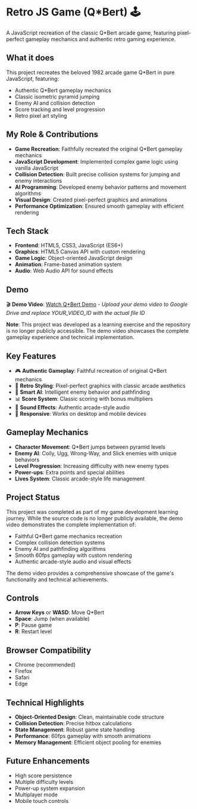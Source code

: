 # Retro JS Game (Q*Bert) 🕹️

A JavaScript recreation of the classic Q*Bert arcade game, featuring pixel-perfect gameplay mechanics and authentic retro gaming experience.

## What it does

This project recreates the beloved 1982 arcade game Q*Bert in pure JavaScript, featuring:
- Authentic Q*Bert gameplay mechanics
- Classic isometric pyramid jumping
- Enemy AI and collision detection
- Score tracking and level progression
- Retro pixel art styling

## My Role & Contributions

- **Game Recreation**: Faithfully recreated the original Q*Bert gameplay mechanics
- **JavaScript Development**: Implemented complex game logic using vanilla JavaScript
- **Collision Detection**: Built precise collision systems for jumping and enemy interactions
- **AI Programming**: Developed enemy behavior patterns and movement algorithms
- **Visual Design**: Created pixel-perfect graphics and animations
- **Performance Optimization**: Ensured smooth gameplay with efficient rendering

## Tech Stack

- **Frontend**: HTML5, CSS3, JavaScript (ES6+)
- **Graphics**: HTML5 Canvas API with custom rendering
- **Game Logic**: Object-oriented JavaScript design
- **Animation**: Frame-based animation system
- **Audio**: Web Audio API for sound effects

## Demo

🎬 **Demo Video**: [Watch Q*Bert Demo](https://drive.google.com/file/d/1y9sgRMQIlYzSEoE2SSC8f4Ca-0CaSznP/view?usp=drive_link) - *Upload your demo video to Google Drive and replace YOUR_VIDEO_ID with the actual file ID*

**Note**: This project was developed as a learning exercise and the repository is no longer publicly accessible. The demo video showcases the complete gameplay experience and technical implementation.

## Key Features

- 🎮 **Authentic Gameplay**: Faithful recreation of original Q*Bert mechanics
- 🎨 **Retro Styling**: Pixel-perfect graphics with classic arcade aesthetics
- 🤖 **Smart AI**: Intelligent enemy behavior and pathfinding
- 📊 **Score System**: Classic scoring with bonus multipliers
- 🎵 **Sound Effects**: Authentic arcade-style audio
- 📱 **Responsive**: Works on desktop and mobile devices

## Gameplay Mechanics

- **Character Movement**: Q*Bert jumps between pyramid levels
- **Enemy AI**: Coily, Ugg, Wrong-Way, and Slick enemies with unique behaviors
- **Level Progression**: Increasing difficulty with new enemy types
- **Power-ups**: Extra points and special abilities
- **Lives System**: Classic arcade-style life management

## Project Status

This project was completed as part of my game development learning journey. While the source code is no longer publicly available, the demo video demonstrates the complete implementation of:

- Faithful Q*Bert game mechanics recreation
- Complex collision detection systems
- Enemy AI and pathfinding algorithms
- Smooth 60fps gameplay with custom rendering
- Authentic arcade-style audio and visual effects

The demo video provides a comprehensive showcase of the game's functionality and technical achievements.

## Controls

- **Arrow Keys** or **WASD**: Move Q*Bert
- **Space**: Jump (when available)
- **P**: Pause game
- **R**: Restart level

## Browser Compatibility

- Chrome (recommended)
- Firefox
- Safari
- Edge

## Technical Highlights

- **Object-Oriented Design**: Clean, maintainable code structure
- **Collision Detection**: Precise hitbox calculations
- **State Management**: Robust game state handling
- **Performance**: 60fps gameplay with smooth animations
- **Memory Management**: Efficient object pooling for enemies

## Future Enhancements

- High score persistence
- Multiple difficulty levels
- Power-up system expansion
- Multiplayer mode
- Mobile touch controls
